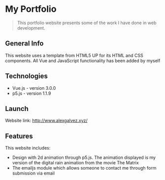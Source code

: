 # My Portfolio

> This portfolio website presents some of the work I have done in web development.

## General Info
This website uses a template from HTML5 UP for its HTML and CSS components. All Vue and JavaScript functionality has been added by myself

## Technologies
* Vue.js - version 3.0.0
* p5.js - version 1.1.9

## Launch
Website link: http://www.alexgalvez.xyz/

## Features
This website includes:
* Design with 2d animation through p5.js. The animation displayed is my version of the digital rain animation from the movie The Matrix
* The emailjs module which allows someone to contact me through form submission via email 

